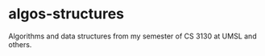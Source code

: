 # algos-structures

Algorithms and data structures from my semester of CS 3130 at UMSL and others. 
